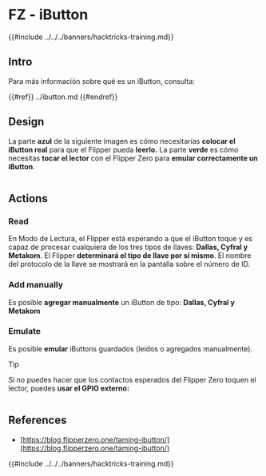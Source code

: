 # FZ - iButton

{{#include ../../../banners/hacktricks-training.md}}

## Intro

Para más información sobre qué es un iButton, consulta:


{{#ref}}
../ibutton.md
{{#endref}}

## Design

La parte **azul** de la siguiente imagen es cómo necesitarías **colocar el iButton real** para que el Flipper pueda **leerlo.** La parte **verde** es cómo necesitas **tocar el lector** con el Flipper Zero para **emular correctamente un iButton**.

<figure><img src="../../../images/image (565).png" alt=""><figcaption></figcaption></figure>

## Actions

### Read

En Modo de Lectura, el Flipper está esperando a que el iButton toque y es capaz de procesar cualquiera de los tres tipos de llaves: **Dallas, Cyfral y Metakom**. El Flipper **determinará el tipo de llave por sí mismo**. El nombre del protocolo de la llave se mostrará en la pantalla sobre el número de ID.

### Add manually

Es posible **agregar manualmente** un iButton de tipo: **Dallas, Cyfral y Metakom**

### **Emulate**

Es posible **emular** iButtons guardados (leídos o agregados manualmente).

> [!TIP]
> Si no puedes hacer que los contactos esperados del Flipper Zero toquen el lector, puedes **usar el GPIO externo:**

<figure><img src="../../../images/image (138).png" alt=""><figcaption></figcaption></figure>

## References

- [https://blog.flipperzero.one/taming-ibutton/](https://blog.flipperzero.one/taming-ibutton/)

{{#include ../../../banners/hacktricks-training.md}}
